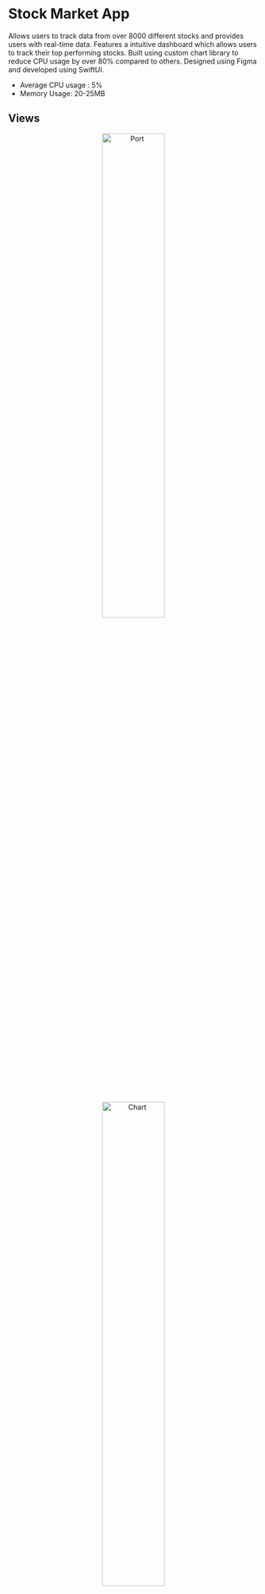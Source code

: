 # Stock Market App

Allows users to track data from over 8000 different stocks and provides users with real-time data. Features a intuitive dashboard which allows users to track their top performing stocks. Built using custom chart library to reduce CPU usage by over 80% compared to others. Designed using Figma and developed using SwiftUI.
* Average CPU usage : 5%
* Memory Usage: 20-25MB


## Views

<p align="center">
  <img src="https://raw.githubusercontent.com/wchen6544/NewStockMarket/main/Screen%20Shot%202022-08-21%20at%201.15.27%20PM.png" alt="Port" width="50%" height="50%">
  <img src="https://raw.githubusercontent.com/wchen6544/NewStockMarket/main/Screen%20Shot%202022-08-21%20at%201.15.36%20PM.png" alt="Chart" width="50%" height="50%">
</p>
